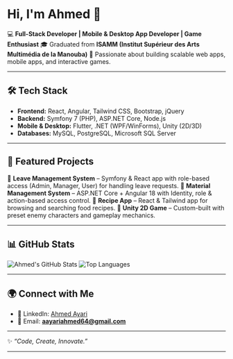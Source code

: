 # Hi, I'm Ahmed 👋

💻 **Full-Stack Developer | Mobile & Desktop App Developer | Game Enthusiast**
🎓 Graduated from **ISAMM (Institut Supérieur des Arts Multimédia de la Manouba)**
🚀 Passionate about building scalable web apps, mobile apps, and interactive games.

---

## 🛠️ Tech Stack

* **Frontend:** React, Angular, Tailwind CSS, Bootstrap, jQuery
* **Backend:** Symfony 7 (PHP), ASP.NET Core, Node.js
* **Mobile & Desktop:** Flutter, .NET (WPF/WinForms), Unity (2D/3D)
* **Databases:** MySQL, PostgreSQL, Microsoft SQL Server

---

## 📌 Featured Projects

🔹 **Leave Management System** – Symfony & React app with role-based access (Admin, Manager, User) for handling leave requests.
🔹 **Material Management System** – ASP.NET Core + Angular 18 with Identity, role & action-based access control.
🔹 **Recipe App** – React & Tailwind app for browsing and searching food recipes.
🔹 **Unity 2D Game** – Custom-built with preset enemy characters and gameplay mechanics.

---

## 📊 GitHub Stats

![Ahmed's GitHub Stats](https://github-readme-stats.vercel.app/api?username=Ahmed-Ayari\&show_icons=true\&theme=tokyonight)
![Top Languages](https://github-readme-stats.vercel.app/api/top-langs/?username=Ahmed-Ayari\&layout=compact\&theme=tokyonight)

---

## 🌍 Connect with Me

* 💼 LinkedIn: [Ahmed Ayari](https://www.linkedin.com/in/ahmed-ayari-767102266/)
* 📧 Email: **[aayariahmed64@gmail.com](mailto:aayariahmed64@gmail.com)**

---

✨ *“Code, Create, Innovate.”*

---
